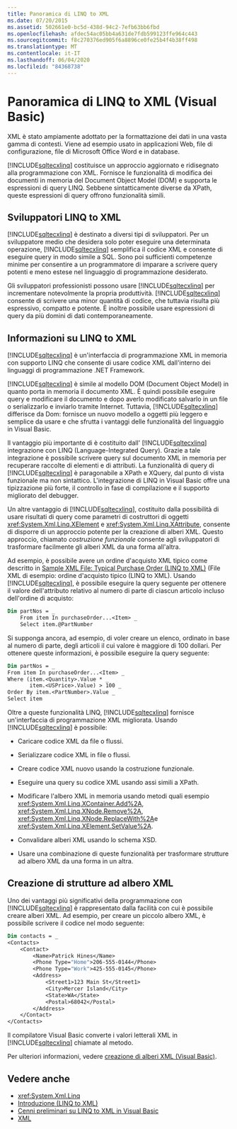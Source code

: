 ```yaml
---
title: Panoramica di LINQ to XML
ms.date: 07/20/2015
ms.assetid: 502661e0-bc5d-438d-94c2-7efb63bb6fbd
ms.openlocfilehash: afdec54ac05bb4a631de7fdb599123ffe964c443
ms.sourcegitcommit: f8c270376ed905f6a8896ce0fe25b4f4b38ff498
ms.translationtype: MT
ms.contentlocale: it-IT
ms.lasthandoff: 06/04/2020
ms.locfileid: "84368738"
---
```

# <a name="linq-to-xml-overview-visual-basic"></a>Panoramica di LINQ to XML (Visual Basic)
XML è stato ampiamente adottato per la formattazione dei dati in una vasta gamma di contesti. Viene ad esempio usato in applicazioni Web, file di configurazione, file di Microsoft Office Word e in database.  
  
 [!INCLUDE[sqltecxlinq](~/includes/sqltecxlinq-md.md)] costituisce un approccio aggiornato e ridisegnato alla programmazione con XML. Fornisce le funzionalità di modifica dei documenti in memoria del Document Object Model (DOM) e supporta le espressioni di query LINQ. Sebbene sintatticamente diverse da XPath, queste espressioni di query offrono funzionalità simili.  
  
## <a name="linq-to-xml-developers"></a>Sviluppatori LINQ to XML  
 [!INCLUDE[sqltecxlinq](~/includes/sqltecxlinq-md.md)] è destinato a diversi tipi di sviluppatori. Per un sviluppatore medio che desidera solo poter eseguire una determinata operazione, [!INCLUDE[sqltecxlinq](~/includes/sqltecxlinq-md.md)] semplifica il codice XML e consente di eseguire query in modo simile a SQL. Sono poi sufficienti competenze minime per consentire a un programmatore di imparare a scrivere query potenti e meno estese nel linguaggio di programmazione desiderato.  
  
 Gli sviluppatori professionisti possono usare [!INCLUDE[sqltecxlinq](~/includes/sqltecxlinq-md.md)] per incrementare notevolmente la propria produttività. [!INCLUDE[sqltecxlinq](~/includes/sqltecxlinq-md.md)] consente di scrivere una minor quantità di codice, che tuttavia risulta più espressivo, compatto e potente. È inoltre possibile usare espressioni di query da più domini di dati contemporaneamente.  
  
## <a name="what-is-linq-to-xml"></a>Informazioni su LINQ to XML  
 [!INCLUDE[sqltecxlinq](~/includes/sqltecxlinq-md.md)] è un'interfaccia di programmazione XML in memoria con supporto LINQ che consente di usare codice XML dall'interno dei linguaggi di programmazione .NET Framework.  
  
 [!INCLUDE[sqltecxlinq](~/includes/sqltecxlinq-md.md)] è simile al modello DOM (Document Object Model) in quanto porta in memoria il documento XML. È quindi possibile eseguire query e modificare il documento e dopo averlo modificato salvarlo in un file o serializzarlo e inviarlo tramite Internet. Tuttavia, [!INCLUDE[sqltecxlinq](~/includes/sqltecxlinq-md.md)] differisce da Dom: fornisce un nuovo modello a oggetti più leggero e semplice da usare e che sfrutta i vantaggi delle funzionalità del linguaggio in Visual Basic.  
  
 Il vantaggio più importante di è costituito dall' [!INCLUDE[sqltecxlinq](~/includes/sqltecxlinq-md.md)] integrazione con LINQ (Language-Integrated Query). Grazie a tale integrazione è possibile scrivere query sul documento XML in memoria per recuperare raccolte di elementi e di attributi. La funzionalità di query di [!INCLUDE[sqltecxlinq](~/includes/sqltecxlinq-md.md)] è paragonabile a XPath e XQuery, dal punto di vista funzionale ma non sintattico. L'integrazione di LINQ in Visual Basic offre una tipizzazione più forte, il controllo in fase di compilazione e il supporto migliorato del debugger.  
  
 Un altre vantaggio di [!INCLUDE[sqltecxlinq](~/includes/sqltecxlinq-md.md)], costituito dalla possibilità di usare risultati di query come parametri di costruttori di oggetti <xref:System.Xml.Linq.XElement> e <xref:System.Xml.Linq.XAttribute>, consente di disporre di un approccio potente per la creazione di alberi XML. Questo approccio, chiamato *costruzione funzionale* consente agli sviluppatori di trasformare facilmente gli alberi XML da una forma all'altra.  
  
 Ad esempio, è possibile avere un ordine d'acquisto XML tipico come descritto in [Sample XML File: Typical Purchase Order (LINQ to XML)](sample-xml-file-typical-purchase-order-linq-to-xml.md) (File XML di esempio: ordine d'acquisto tipico (LINQ to XML). Usando [!INCLUDE[sqltecxlinq](~/includes/sqltecxlinq-md.md)], è possibile eseguire la query seguente per ottenere il valore dell'attributo relativo al numero di parte di ciascun articolo incluso dell'ordine di acquisto:  
  
```vb  
Dim partNos = _  
    From item In purchaseOrder...<Item> _  
    Select item.@PartNumber  
```  
  
 Si supponga ancora, ad esempio, di voler creare un elenco, ordinato in base al numero di parte, degli articoli il cui valore è maggiore di 100 dollari. Per ottenere queste informazioni, è possibile eseguire la query seguente:  
  
```vb  
Dim partNos = _  
From item In purchaseOrder...<Item> _  
Where (item.<Quantity>.Value * _  
       item.<USPrice>.Value) > 100 _  
Order By item.<PartNumber>.Value _  
Select item  
```  
  
 Oltre a queste funzionalità LINQ, [!INCLUDE[sqltecxlinq](~/includes/sqltecxlinq-md.md)] fornisce un'interfaccia di programmazione XML migliorata. Usando [!INCLUDE[sqltecxlinq](~/includes/sqltecxlinq-md.md)] è possibile:  
  
- Caricare codice XML da file o flussi.  
  
- Serializzare codice XML in file o flussi.  
  
- Creare codice XML nuovo usando la costruzione funzionale.  
  
- Eseguire una query su codice XML usando assi simili a XPath.  
  
- Modificare l'albero XML in memoria usando metodi quali esempio <xref:System.Xml.Linq.XContainer.Add%2A>, <xref:System.Xml.Linq.XNode.Remove%2A>, <xref:System.Xml.Linq.XNode.ReplaceWith%2A>e <xref:System.Xml.Linq.XElement.SetValue%2A>.  
  
- Convalidare alberi XML usando lo schema XSD.  
  
- Usare una combinazione di queste funzionalità per trasformare strutture ad albero XML da una forma in un altra.  
  
## <a name="creating-xml-trees"></a>Creazione di strutture ad albero XML  
 Uno dei vantaggi più significativi della programmazione con [!INCLUDE[sqltecxlinq](~/includes/sqltecxlinq-md.md)] è rappresentato dalla facilità con cui è possibile creare alberi XML. Ad esempio, per creare un piccolo albero XML, è possibile scrivere il codice nel modo seguente:  
  
```vb  
Dim contacts = _  
<Contacts>  
    <Contact>  
        <Name>Patrick Hines</Name>  
        <Phone Type="Home">206-555-0144</Phone>  
        <Phone Type="Work">425-555-0145</Phone>  
        <Address>  
            <Street1>123 Main St</Street1>  
            <City>Mercer Island</City>  
            <State>WA</State>  
            <Postal>68042</Postal>  
        </Address>  
    </Contact>  
</Contacts>  
```  
  
 Il compilatore Visual Basic converte i valori letterali XML in [!INCLUDE[sqltecxlinq](~/includes/sqltecxlinq-md.md)] chiamate al metodo.  
  
 Per ulteriori informazioni, vedere [creazione di alberi XML (Visual Basic)](creating-xml-trees.md).  
  
## <a name="see-also"></a>Vedere anche

- <xref:System.Xml.Linq>
- [Introduzione (LINQ to XML)](getting-started-linq-to-xml.md)
- [Cenni preliminari su LINQ to XML in Visual Basic](../../language-features/xml/overview-of-linq-to-xml.md)
- [XML](../../language-features/xml/index.md)

